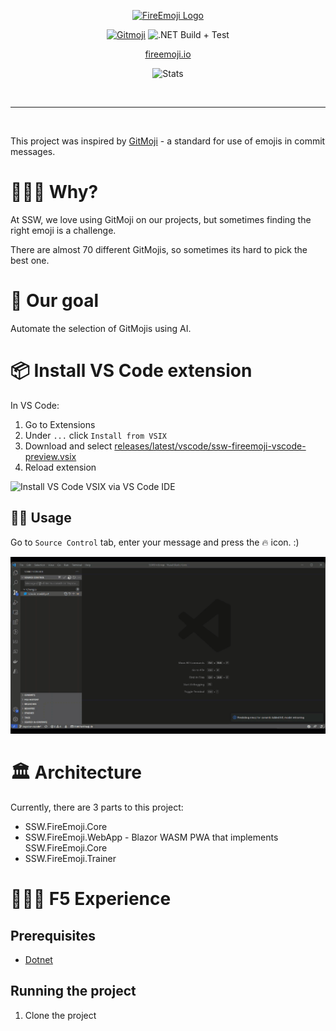 <div align="center">
<a href="https://fireemoji.io">
 
![FireEmoji Logo](https://user-images.githubusercontent.com/38869720/150602490-4beb2988-712d-472f-a916-c3eaad6d0279.png)
 
</a>

[![Gitmoji](https://img.shields.io/badge/gitmoji-%20😜%20😍-FFDD67.svg?style=flat-square)](https://gitmoji.dev)
![.NET Build + Test](https://github.com/SSWConsulting/SSW.FireEmoji/actions/workflows/dotnet.yml/badge.svg)
 
[fireemoji.io](https://fireemoji.io)

<!-- TODO: Add link to deployed site -->

![Stats](https://repobeats.axiom.co/api/embed/1b61bc02b3fab87407aadaa0e892e129f7dbf5ba.svg)
 
</div>

<br>

---

<br>

This project was inspired by [GitMoji](https://github.com/carloscuesta/gitmoji) - a standard for use of emojis in commit messages.

# 🤷🏻‍♂️  Why?

At SSW, we love using GitMoji on our projects, but sometimes finding the right emoji is a challenge.

There are almost 70 different GitMojis, so sometimes its hard to pick the best one.

# 🥅  Our goal

Automate the selection of GitMojis using AI.

# 📦 Install VS Code extension

In VS Code:

1. Go to Extensions
2. Under `...` click `Install from VSIX`
3. Download and select [releases/latest/vscode/ssw-fireemoji-vscode-preview.vsix](https://github.com/SSWConsulting/SSW.FireEmoji/raw/main/releases/latest/vscode/ssw-fireemoji-vscode-preview.vsix)
4. Reload extension

![Install VS Code VSIX via VS Code IDE](images/install-vscode.gif)

## 👩‍💻 Usage

Go to `Source Control` tab, enter your message and press the 🔥 icon. :)

![Install VS Code VSIX via VS Code IDE](images/use-vscode.gif)

# 🏛 Architecture
Currently, there are 3 parts to this project:
 - SSW.FireEmoji.Core
 - SSW.FireEmoji.WebApp - Blazor WASM PWA that implements SSW.FireEmoji.Core
 - SSW.FireEmoji.Trainer

# 👨🏻‍💻 F5 Experience

## Prerequisites
 - [Dotnet](https://dotnet.microsoft.com/download)

## Running the project

1. Clone the project
